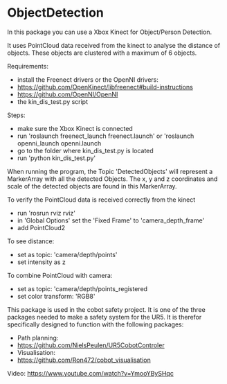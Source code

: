 # ObjectDetection
In this package you can use a Xbox Kinect for Object/Person Detection. 

It uses PointCloud data received from the kinect to analyse the distance of objects. 
These objects are clustered with a maximum of 6 objects.

Requirements:
  - install the Freenect drivers or the OpenNI drivers:
  - https://github.com/OpenKinect/libfreenect#build-instructions
  - https://github.com/OpenNI/OpenNI
  - the kin_dis_test.py script
  
Steps:
  - make sure the Xbox Kinect is connected
  - run 'roslaunch freenect_launch freenect.launch'   or   'roslaunch openni_launch openni.launch
  - go to the folder where kin_dis_test.py is located
  - run 'python kin_dis_test.py'
  
When running the program, the Topic 'DetectedObjects' will represent a MarkerArray with all the detected Objects.
The x, y and z coordinates and scale of the detected objects are found in this MarkerArray.

To verify the PointCloud data is received correctly from the kinect
  - run 'rosrun rviz rviz'
  - in 'Global Options' set the 'Fixed Frame' to 'camera_depth_frame'
  - add PointCloud2
  
To see distance:
  - set as topic: 'camera/depth/points'
  - set intensity as z
  
To combine PointCloud with camera:
  - set as topic: 'camera/depth/points_registered
  - set color transform: 'RGB8'
 
This package is used in the cobot safety project. It is one of the three packages needed to make a safety system for the UR5.
It is therefor specifically designed to function with the following packages:
 - Path planning:
 - https://github.com/NielsPeulen/UR5CobotControler
 - Visualisation:
 - https://github.com/Ron472/cobot_visualisation
 
 Video:
 https://www.youtube.com/watch?v=YmooYBySHqc
